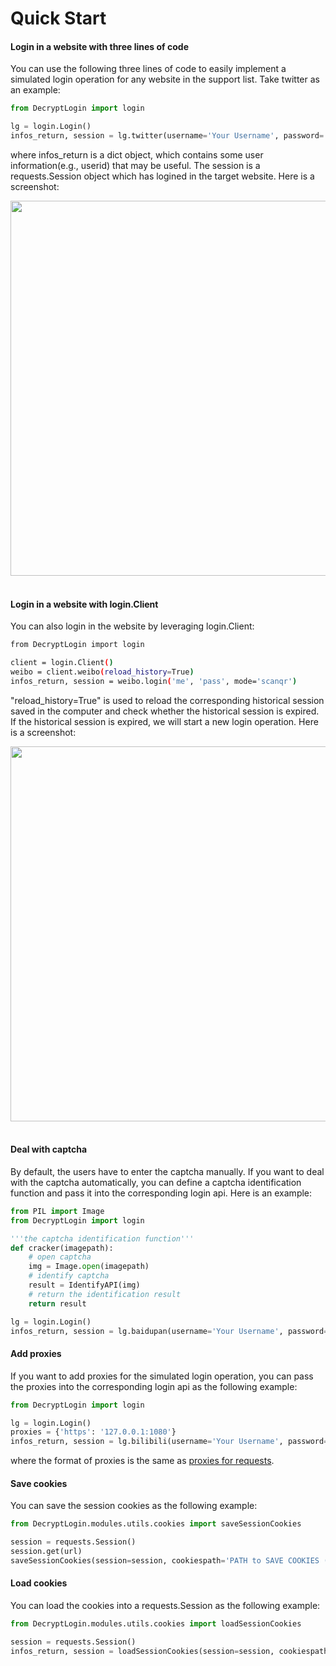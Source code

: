 # Quick Start


#### Login in a website with three lines of code

You can use the following three lines of code to easily implement a simulated login operation for any 
website in the support list. Take twitter as an example:

```python
from DecryptLogin import login

lg = login.Login()
infos_return, session = lg.twitter(username='Your Username', password='Your Password')
```

where infos_return is a dict object, which contains some user information(e.g., userid) that may be useful. The session is a 
requests.Session object which has logined in the target website. Here is a screenshot:

<div align="center">
    <img src="https://raw.githubusercontent.com/CharlesPikachu/DecryptLogin/master/docs/login.gif" width="600"/>
</div>
<br />


#### Login in a website with login.Client

You can also login in the website by leveraging login.Client:

```sh
from DecryptLogin import login

client = login.Client()
weibo = client.weibo(reload_history=True)
infos_return, session = weibo.login('me', 'pass', mode='scanqr')
```

"reload_history=True" is used to reload the corresponding historical session saved in the computer and check whether the historical session is expired. 
If the historical session is expired, we will start a new login operation.
Here is a screenshot:

<div align="center">
    <img src="https://raw.githubusercontent.com/CharlesPikachu/DecryptLogin/master/docs/login.gif" width="600"/>
</div>
<br />


#### Deal with captcha

By default, the users have to enter the captcha manually. 
If you want to deal with the captcha automatically, you can define a captcha identification function and pass it into the corresponding login api. Here is an example:

```python
from PIL import Image
from DecryptLogin import login

'''the captcha identification function'''
def cracker(imagepath):
    # open captcha
    img = Image.open(imagepath)
    # identify captcha
    result = IdentifyAPI(img)
    # return the identification result
    return result

lg = login.Login()
infos_return, session = lg.baidupan(username='Your Username', password='Your Password', crack_captcha_func=cracker)
```


#### Add proxies

If you want to add proxies for the simulated login operation, you can pass the proxies into the corresponding login api as the following example:

```python
from DecryptLogin import login

lg = login.Login()
proxies = {'https': '127.0.0.1:1080'}
infos_return, session = lg.bilibili(username='Your Username', password='Your Password', proxies=proxies)
```

where the format of proxies is the same as [proxies for requests](https://requests.readthedocs.io/en/master/user/advanced/#proxies).


#### Save cookies

You can save the session cookies as the following example:

```python
from DecryptLogin.modules.utils.cookies import saveSessionCookies

session = requests.Session()
session.get(url)
saveSessionCookies(session=session, cookiespath='PATH to SAVE COOKIES (e.g., cookies.pkl)')
```

#### Load cookies

You can load the cookies into a requests.Session as the following example:

```python
from DecryptLogin.modules.utils.cookies import loadSessionCookies

session = requests.Session()
infos_return, session = loadSessionCookies(session=session, cookiespath='COOKIES PATH to be LOADED')
```